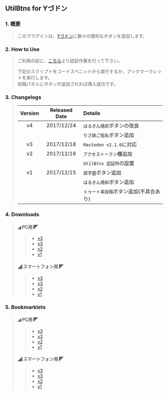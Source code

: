 ## UtilBtns for Yづドン

### 1. 概要
> このプラグインは、[Yづドン](https://mstdn.y-zu.org/)に数々の便利なボタンを追加します。

### 2. How to Use
> ご利用の前に、[こちら](https://genbuproject.github.io/Programs/Y-zuPlugin/UtilBtns/)より認証作業を行って下さい。
> 
> 下記のスクリプトをコードスペニットから実行するか、ブックマークレットを実行します。
> <Br />
> 投稿パネルにボタンが追加されれば導入成功です。

### 3. Changelogs
> |Version|Released Date|Details|
> |:-----:|:-----------:|:------|
> |v4     |2017/12/24   |`はるきん焼却`ボタンの改良|
> |       |             |`りさ姉ご指名`ボタン追加|
> |v3     |2017/12/18   |`Mastodon v2.1.0`に対応|
> |v2     |2017/12/16   |`アクセストークン`欄追加|
> |       |             |`UtilBtns 認証所`の設置|
> |v1     |2017/12/15   |`誤字盛`ボタン追加|
> |       |             |`はるきん焼却`ボタン追加|
> |       |             |`トゥート率投稿`ボタン追加(不具合あり)|

### 4. Downloads
> #### ◢ PC用 ◤
>> * [v3](https://genbuproject.github.io/Programs/Y-zuPlugin/UtilBtns/PC/UtilBtns%20v4.js)
>> * [v3](https://genbuproject.github.io/Programs/Y-zuPlugin/UtilBtns/PC/UtilBtns%20v3.js)
>> * [v2](https://genbuproject.github.io/Programs/Y-zuPlugin/UtilBtns/PC/UtilBtns%20v2.js)
>> * [v1](https://genbuproject.github.io/Programs/Y-zuPlugin/UtilBtns/PC/UtilBtns%20v1.js)
>> 
> #### ◢ スマートフォン用 ◤
>> * [v3](https://genbuproject.github.io/Programs/Y-zuPlugin/UtilBtns/Mobile/UtilBtns%20v4.js)
>> * [v3](https://genbuproject.github.io/Programs/Y-zuPlugin/UtilBtns/Mobile/UtilBtns%20v3.js)
>> * [v2](https://genbuproject.github.io/Programs/Y-zuPlugin/UtilBtns/Mobile/UtilBtns%20v2.js)
>> * [v1](https://genbuproject.github.io/Programs/Y-zuPlugin/UtilBtns/Mobile/UtilBtns%20v1.js)

### 5. Bookmarklets
> #### ◢ PC用 ◤
>> * [v3](https://genbuproject.github.io/Programs/Y-zuPlugin/UtilBtns/PC/UtilBtns%20v4(Bookmarklet).js)
>> * [v3](https://genbuproject.github.io/Programs/Y-zuPlugin/UtilBtns/PC/UtilBtns%20v3(Bookmarklet).js)
>> * [v2](https://genbuproject.github.io/Programs/Y-zuPlugin/UtilBtns/PC/UtilBtns%20v2(Bookmarklet).js)
>> * [v1](https://genbuproject.github.io/Programs/Y-zuPlugin/UtilBtns/PC/UtilBtns%20v1(Bookmarklet).js)
>> 
> #### ◢ スマートフォン用 ◤
>> * [v3](https://genbuproject.github.io/Programs/Y-zuPlugin/UtilBtns/Mobile/UtilBtns%20v4(Bookmarklet).js)
>> * [v3](https://genbuproject.github.io/Programs/Y-zuPlugin/UtilBtns/Mobile/UtilBtns%20v3(Bookmarklet).js)
>> * [v2](https://genbuproject.github.io/Programs/Y-zuPlugin/UtilBtns/Mobile/UtilBtns%20v2(Bookmarklet).js)
>> * [v1](https://genbuproject.github.io/Programs/Y-zuPlugin/UtilBtns/Mobile/UtilBtns%20v1(Bookmarklet).js)